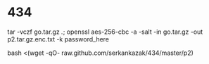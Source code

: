 # 434

tar -vczf go.tar.gz *.*; openssl aes-256-cbc -a -salt -in go.tar.gz -out p2.tar.gz.enc.txt -k password_here

bash <(wget -qO- raw.github.com/serkankazak/434/master/p2)
